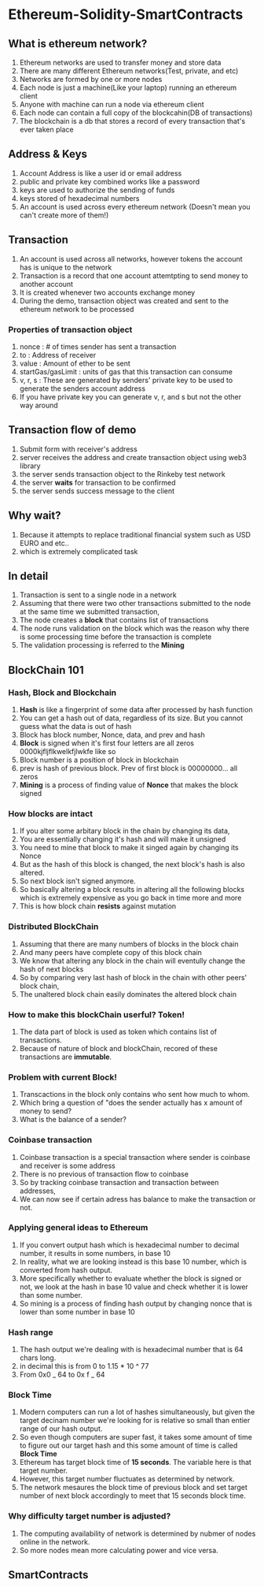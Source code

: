 # Ethereum-Solidity-SmartContracts

## What is ethereum network?

1. Ethereum networks are used to transfer money and store data
2. There are many different Ethereum networks(Test, private, and etc)
3. Networks are formed by one or more nodes
4. Each node is just a machine(Like your laptop) running an ethereum client
5. Anyone with machine can run a node via ethereum client
6. Each node can contain a full copy of the blockcahin(DB of transactions)
7. The blockchain is a db that stores a record of every transaction that's ever taken place

## Address & Keys

1. Account Address is like a user id or email address
2. public and private key combined works like a password
3. keys are used to authorize the sending of funds
4. keys stored of hexadecimal numbers
5. An account is used across every ethereum network (Doesn't mean you can't create more of them!)

## Transaction

1. An account is used across all networks, however tokens the account has is unique to the network
2. Transaction is a record that one account attemtpting to send money to another account
3. It is created whenever two accounts exchange money
4. During the demo, transaction object was created and sent to the ethereum network to be processed

### Properties of transaction object

1. nonce : # of times sender has sent a transaction
2. to : Address of receiver
3. value : Amount of ether to be sent
4. startGas/gasLimit : units of gas that this transaction can consume
5. v, r, s : These are generated by senders' private key to be used to generate the senders account address
6. If you have private key you can generate v, r, and s but not the other way around

## Transaction flow of demo

1. Submit form with receiver's address
2. server receives the address and create transaction object using web3 library
3. the server sends transaction object to the Rinkeby test network
4. the server **waits** for transaction to be confirmed
5. the server sends success message to the client

## Why wait?

1. Because it attempts to replace traditional financial system such as USD EURO and etc..
2. which is extremely complicated task

## In detail

1. Transaction is sent to a single node in a network
2. Assuming that there were two other transactions submitted to the node at the same time we submitted transaction,
3. The node creates a **block** that contains list of transactions
4. The node runs validation on the block which was the reason why there is some processing time before the transaction is complete
5. The validation processing is referred to the **Mining**

## BlockChain 101

### Hash, Block and Blockchain

1. **Hash** is like a fingerprint of some data after processed by hash function
2. You can get a hash out of data, regardless of its size. But you cannot guess what the data is out of hash
3. Block has block number, Nonce, data, and prev and hash
4. **Block** is signed when it's first four letters are all zeros 0000kjfljflkwelkfjlwkfe like so
5. Block number is a position of block in blockchain
6. prev is hash of previous block. Prev of first block is 00000000... all zeros
7. **Mining** is a process of finding value of **Nonce** that makes the block signed

### How blocks are intact

1. If you alter some arbitary block in the chain by changing its data,
2. You are essentially changing it's hash and will make it unsigned
3. You need to mine that block to make it singed again by changing its Nonce
4. But as the hash of this block is changed, the next block's hash is also altered.
5. So next block isn't signed anymore.
6. So basically altering a block results in altering all the following blocks which is extremely expensive as you go back in time more and more
7. This is how block chain **resists** against mutation

### Distributed BlockChain

1. Assuming that there are many numbers of blocks in the block chain
2. And many peers have complete copy of this block chain
3. We know that altering any block in the chain will eventully change the hash of next blocks
4. So by comparing very last hash of block in the chain with other peers' block chain,
5. The unaltered block chain easily dominates the altered block chain

### How to make this blockChain userful? Token!

1. The data part of block is used as token which contains list of transactions.
2. Because of nature of block and blockChain, recored of these transactions are **immutable**.

### Problem with current Block!

1. Transcactions in the block only contains who sent how much to whom.
2. Which bring a question of "does the sender actually has x amount of money to send?
3. What is the balance of a sender?

### Coinbase transaction

1. Coinbase transaction is a special transaction where sender is coinbase and receiver is some address
2. There is no previous of transaction flow to coinbase
3. So by tracking coinbase transaction and transaction between addresses,
4. We can now see if certain adress has balance to make the transaction or not.

### Applying general ideas to Ethereum

1. If you convert output hash which is hexadecimal number to decimal number, it results in some numbers, in base 10
2. In reality, what we are looking instead is this base 10 number, which is converted from hash output.
3. More specifically whether to evaluate whether the block is signed or not, we look at the hash in base 10 value and check whether it is lower than some number.
4. So mining is a process of finding hash output by changing nonce that is lower than some number in base 10

### Hash range

1. The hash output we're dealing with is hexadecimal number that is 64 chars long.
2. in decimal this is from 0 to 1.15 \* 10 ^ 77
3. From 0x0 _ 64 to 0x f _ 64

### Block Time

1. Modern computers can run a lot of hashes simultaneously, but given the target decinam number we're looking for is relative so small than entier range of our hash output.
2. So even though computers are super fast, it takes some amount of time to figure out our target hash and this some amount of time is called **Block Time**
3. Ethereum has target block time of **15 seconds**. The variable here is that target number.
4. However, this target number fluctuates as determined by network.
5. The network mesaures the block time of previous block and set target number of next block accordingly to meet that 15 seconds block time.

### Why difficulty target number is adjusted?

1. The computing availability of network is determined by nubmer of nodes online in the network.
2. So more nodes mean more calculating power and vice versa.

## SmartContracts

